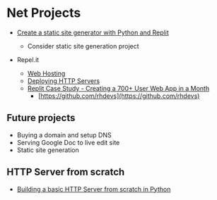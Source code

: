 Net Projects
============

* [Create a static site generator with Python and Replit](https://docs.replit.com/tutorials/16-static-site-generator)
    * Consider static site generation project

* Repel.it
    * [Web Hosting](https://docs.replit.com/repls/web-hosting)
    * [Deploying HTTP Servers](https://docs.replit.com/repls/http-servers)
    * [Replit Case Study - Creating a 700+ User Web App in a Month](https://blog.replit.com/fast-dev)
        * [https://github.com/rhdevs](https://github.com/rhdevs)

Future projects
---------------
* Buying a domain and setup DNS
* Serving Google Doc to live edit site
* Static site generation

HTTP Server from scratch
------------------------

* [Building a basic HTTP Server from scratch in Python](https://www.codementor.io/@joaojonesventura/building-a-basic-http-server-from-scratch-in-python-1cedkg0842)
